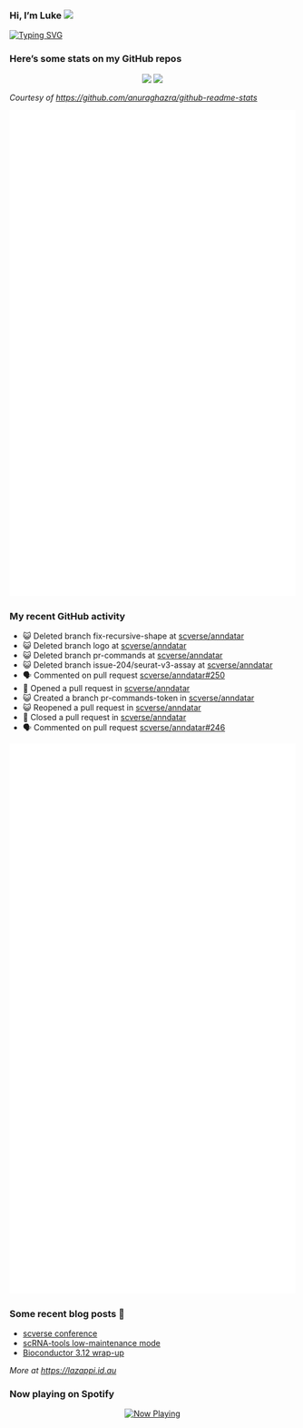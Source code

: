 
<!-- README.md is generated from README.Rmd. Please edit that file -->

### Hi, I’m Luke <img src="https://raw.githubusercontent.com/MartinHeinz/MartinHeinz/master/wave.gif" width="30px">

<!-- Customise this at https://readme-typing-svg.demolab.com -->

[![Typing
SVG](https://readme-typing-svg.demolab.com?font=Fira+Code&duration=3000&pause=200&color=9D24F7&center=true&random=true&width=435&lines=Data+scientist;Bioinformatician;Package+developer;Workflow+engineer)](https://git.io/typing-svg)

<!--
**lazappi/lazappi** is a ✨ _special_ ✨ repository because its `README.md` (this file) appears on your GitHub profile.
&#10;Here are some ideas to get you started:
&#10;- 🔭 I’m currently working on ...
- 🌱 I’m currently learning ...
- 👯 I’m looking to collaborate on ...
- 🤔 I’m looking for help with ...
- 💬 Ask me about ...
- 📫 How to reach me: ...
- 😄 Pronouns: ...
- ⚡ Fun fact: ...
-->

### Here’s some stats on my GitHub repos

<p align="center">
<img src="https://github-readme-stats.vercel.app/api?username=lazappi&count_private=true&show_icons=true&theme=buefy&hide_title=True">
<img src="https://github-readme-stats.vercel.app/api/top-langs/?username=lazappi&hide=html&theme=buefy&layout=compact">
</p>

*Courtesy of <https://github.com/anuraghazra/github-readme-stats>*

<p align="center" style="width:100%;">
<img src="https://github.com/lazappi/lazappi/raw/main/github-intro.svg">
</p>

### My recent GitHub activity

- 😺 Deleted branch fix-recursive-shape at
  [scverse/anndatar](https://github.com/scverse/anndatar)
- 😺 Deleted branch logo at
  [scverse/anndatar](https://github.com/scverse/anndatar)
- 😺 Deleted branch pr-commands at
  [scverse/anndatar](https://github.com/scverse/anndatar)
- 😺 Deleted branch issue-204/seurat-v3-assay at
  [scverse/anndatar](https://github.com/scverse/anndatar)
- 🗣 Commented on pull request
  [scverse/anndatar#250](https://github.com/scverse/anndatar#250)
- 🤔 Opened a pull request in
  [scverse/anndatar](https://github.com/scverse/anndatar)
- 😺 Created a branch pr-commands-token in
  [scverse/anndatar](https://github.com/scverse/anndatar)
- 😺 Reopened a pull request in
  [scverse/anndatar](https://github.com/scverse/anndatar)
- 🎊 Closed a pull request in
  [scverse/anndatar](https://github.com/scverse/anndatar)
- 🗣 Commented on pull request
  [scverse/anndatar#246](https://github.com/scverse/anndatar#246)

<p align="center" style="width:100%;">
<img src="https://github.com/lazappi/lazappi/raw/main/github-status.svg">
</p>

### Some recent blog posts 📝

- [scverse
  conference](https://lazappi.id.au/posts/2024-09-15-scverse-conference/)
- [scRNA-tools low-maintenance
  mode](https://lazappi.id.au/posts/2024-03-04-scRNAtools-low-maintenance/)
- [Bioconductor 3.12
  wrap-up](https://lazappi.id.au/posts/2020-10-30-bioconductor-3-12-wrap-up/)

*More at <https://lazappi.id.au>*

### Now playing on Spotify

<p align="center">
<a href="https://now-playing-profile.lazappi.vercel.app/now-playing?open">
<img src="https://now-playing-profile.lazappi.vercel.app/now-playing" width="256" height="64" alt="Now Playing">
</a>
</p>

